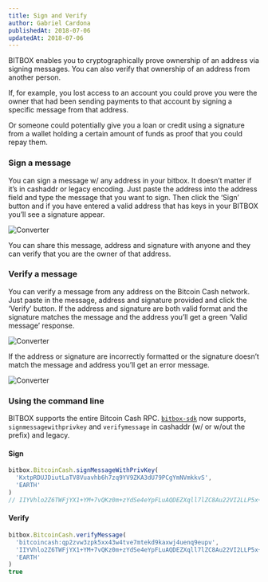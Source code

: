 ```yaml
---
title: Sign and Verify
author: Gabriel Cardona
publishedAt: 2018-07-06
updatedAt: 2018-07-06
---
```


BITBOX enables you to cryptographically prove ownership of an address via signing messages. You can also verify that ownership of an address from another person.

If, for example, you lost access to an account you could prove you were the owner that had been sending payments to that account by signing a specific message from that address.

Or someone could potentially give you a loan or credit using a signature from a wallet holding a certain amount of funds as proof that you could repay them.

### Sign a message

You can sign a message w/ any address in your bitbox. It doesn’t matter if it’s in cashaddr or legacy encoding. Just paste the address into the address field and type the message that you want to sign. Then click the ‘Sign’ button and if you have entered a valid address that has keys in your BITBOX you’ll see a signature appear.

![Converter](https://bigearth.github.io/bitblog/assets/verify-cashaddr.png)

You can share this message, address and signature with anyone and they can verify that you are the owner of that address.

### Verify a message

You can verify a message from any address on the Bitcoin Cash network. Just paste in the message, address and signature provided and click the ‘Verify’ button. If the address and signature are both valid format and the signature matches the message and the address you’ll get a green ‘Valid message’ response.

![Converter](https://bigearth.github.io/bitblog/assets/verify-legacy.png)

If the address or signature are incorrectly formatted or the signature doesn’t match the message and address you’ll get an error message.

![Converter](https://bigearth.github.io/bitblog/assets/verify-fail.png)

### Using the command line

BITBOX supports the entire Bitcoin Cash RPC. [`bitbox-sdk`](https://www.npmjs.com/package/bitbox-sdk) now supports, `signmessagewithprivkey` and `verifymessage` in cashaddr (w/ or w/out the prefix) and legacy.

#### Sign

```javascript
bitbox.BitcoinCash.signMessageWithPrivKey(
  'KxtpRDUJDiutLaTV8Vuavhb6h7zq9YV9ZKA3dU79PCgYmNVmkkvS',
  'EARTH'
)
// IIYVhlo2Z6TWFjYX1+YM+7vQKz0m+zYdSe4eYpFLuAQDEZXqll7lZC8Au22VI2LLP5x+IerZckVk3QQPsA3e8/8=
```

#### Verify

```javascript
bitbox.BitcoinCash.verifyMessage(
  'bitcoincash:qp2zvw3zpk5xx43w4tve7mtekd9kaxwj4uenq9eupv',
  'IIYVhlo2Z6TWFjYX1+YM+7vQKz0m+zYdSe4eYpFLuAQDEZXqll7lZC8Au22VI2LLP5x+IerZckVk3QQPsA3e8/8=',
  'EARTH'
)
true
```
